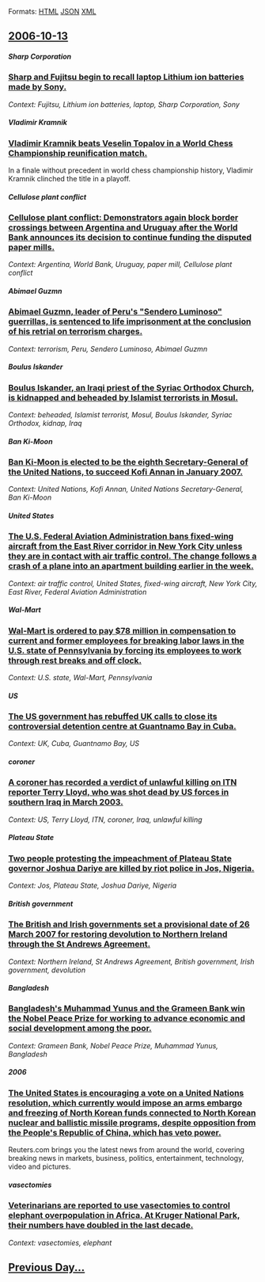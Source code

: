 
Formats: [HTML](2006/10/13/index.html)  [JSON](2006/10/13/index.json)  [XML](2006/10/13/index.xml)  

## [2006-10-13](/news/2006/10/13/index.md)

##### Sharp Corporation
### [ Sharp and Fujitsu begin to recall laptop Lithium ion batteries made by Sony.](/news/2006/10/13/sharp-and-fujitsu-begin-to-recall-laptop-lithium-ion-batteries-made-by-sony.md)
_Context: Fujitsu, Lithium ion batteries, laptop, Sharp Corporation, Sony_

##### Vladimir Kramnik
### [ Vladimir Kramnik beats Veselin Topalov in a World Chess Championship reunification match. ](/news/2006/10/13/vladimir-kramnik-beats-veselin-topalov-in-a-world-chess-championship-reunification-match.md)
In a finale without precedent in world chess championship history, Vladimir Kramnik clinched the title in a playoff.

##### Cellulose plant conflict
### [ Cellulose plant conflict: Demonstrators again block border crossings between Argentina and Uruguay after the World Bank announces its decision to continue funding the disputed paper mills. ](/news/2006/10/13/cellulose-plant-conflict-demonstrators-again-block-border-crossings-between-argentina-and-uruguay-after-the-world-bank-announces-its-decis.md)
_Context: Argentina, World Bank, Uruguay, paper mill, Cellulose plant conflict_

##### Abimael Guzmn
### [ Abimael Guzmn, leader of Peru's "Sendero Luminoso" guerrillas, is sentenced to life imprisonment at the conclusion of his retrial on terrorism charges. ](/news/2006/10/13/abimael-guzman-leader-of-peru-s-sendero-luminoso-guerrillas-is-sentenced-to-life-imprisonment-at-the-conclusion-of-his-retrial-on-terro.md)
_Context: terrorism, Peru, Sendero Luminoso, Abimael Guzmn_

##### Boulus Iskander
### [ Boulus Iskander, an Iraqi priest of the Syriac Orthodox Church, is kidnapped and beheaded by Islamist terrorists in Mosul. ](/news/2006/10/13/boulus-iskander-an-iraqi-priest-of-the-syriac-orthodox-church-is-kidnapped-and-beheaded-by-islamist-terrorists-in-mosul.md)
_Context: beheaded, Islamist terrorist, Mosul, Boulus Iskander, Syriac Orthodox, kidnap, Iraq_

##### Ban Ki-Moon
### [ Ban Ki-Moon is elected to be the eighth Secretary-General of the United Nations, to succeed Kofi Annan in January 2007. ](/news/2006/10/13/ban-ki-moon-is-elected-to-be-the-eighth-secretary-general-of-the-united-nations-to-succeed-kofi-annan-in-january-2007.md)
_Context: United Nations, Kofi Annan, United Nations Secretary-General, Ban Ki-Moon_

##### United States
### [ The U.S. Federal Aviation Administration bans fixed-wing aircraft from the East River corridor in New York City unless they are in contact with air traffic control. The change follows a crash of a plane into an apartment building earlier in the week. ](/news/2006/10/13/the-u-s-federal-aviation-administration-bans-fixed-wing-aircraft-from-the-east-river-corridor-in-new-york-city-unless-they-are-in-contact.md)
_Context: air traffic control, United States, fixed-wing aircraft, New York City, East River, Federal Aviation Administration_

##### Wal-Mart
### [ Wal-Mart is ordered to pay $78 million in compensation to current and former employees for breaking labor laws in the U.S. state of Pennsylvania by forcing its employees to work through rest breaks and off clock. ](/news/2006/10/13/wal-mart-is-ordered-to-pay-78-million-in-compensation-to-current-and-former-employees-for-breaking-labor-laws-in-the-u-s-state-of-pennsyl.md)
_Context: U.S. state, Wal-Mart, Pennsylvania_

##### US
### [ The US government has rebuffed UK calls to close its controversial detention centre at Guantnamo Bay in Cuba. ](/news/2006/10/13/the-us-government-has-rebuffed-uk-calls-to-close-its-controversial-detention-centre-at-guantanamo-bay-in-cuba.md)
_Context: UK, Cuba, Guantnamo Bay, US_

##### coroner
### [ A coroner has recorded a verdict of unlawful killing on ITN reporter Terry Lloyd, who was shot dead by US forces in southern Iraq in March 2003. ](/news/2006/10/13/a-coroner-has-recorded-a-verdict-of-unlawful-killing-on-itn-reporter-terry-lloyd-who-was-shot-dead-by-us-forces-in-southern-iraq-in-march.md)
_Context: US, Terry Lloyd, ITN, coroner, Iraq, unlawful killing_

##### Plateau State
### [ Two people protesting the impeachment of Plateau State governor Joshua Dariye are killed by riot police in Jos, Nigeria. ](/news/2006/10/13/two-people-protesting-the-impeachment-of-plateau-state-governor-joshua-dariye-are-killed-by-riot-police-in-jos-nigeria.md)
_Context: Jos, Plateau State, Joshua Dariye, Nigeria_

##### British government
### [ The British and Irish governments set a provisional date of 26 March 2007 for restoring devolution to Northern Ireland through the St Andrews Agreement. ](/news/2006/10/13/the-british-and-irish-governments-set-a-provisional-date-of-26-march-2007-for-restoring-devolution-to-northern-ireland-through-the-st-andre.md)
_Context: Northern Ireland, St Andrews Agreement, British government, Irish government, devolution_

##### Bangladesh
### [ Bangladesh's Muhammad Yunus and the Grameen Bank win the Nobel Peace Prize for working to advance economic and social development among the poor. ](/news/2006/10/13/bangladesh-s-muhammad-yunus-and-the-grameen-bank-win-the-nobel-peace-prize-for-working-to-advance-economic-and-social-development-among-the.md)
_Context: Grameen Bank, Nobel Peace Prize, Muhammad Yunus, Bangladesh_

##### 2006
### [ The United States is encouraging a vote on a United Nations resolution, which currently would impose an arms embargo and freezing of North Korean funds connected to North Korean nuclear and ballistic missile programs, despite opposition from the People's Republic of China, which has veto power. ](/news/2006/10/13/the-united-states-is-encouraging-a-vote-on-a-united-nations-resolution-which-currently-would-impose-an-arms-embargo-and-freezing-of-north.md)
Reuters.com brings you the latest news from around the world, covering breaking news in markets, business, politics, entertainment, technology, video and pictures.

##### vasectomies
### [ Veterinarians are reported to use vasectomies to control elephant overpopulation in Africa. At Kruger National Park, their numbers have doubled in the last decade. ](/news/2006/10/13/veterinarians-are-reported-to-use-vasectomies-to-control-elephant-overpopulation-in-africa-at-kruger-national-park-their-numbers-have-dou.md)
_Context: vasectomies, elephant_

## [Previous Day...](/news/2006/10/12/index.md)

